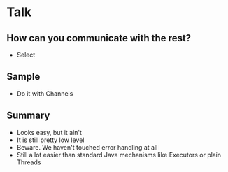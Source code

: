 # Talk
## How can you communicate with the rest?
* Select
## Sample
* Do it with Channels
## Summary
* Looks easy, but it ain't
* It is still pretty low level
* Beware. We haven't touched error handling at all
* Still a lot easier than standard Java mechanisms like Executors or plain
Threads

